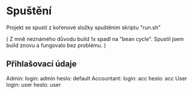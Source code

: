 # Spuštění

Projekt se spustí z kořenové složky spuštěním skriptu "run.sh"

( Z mně neznámého důvodu build 1x spadl na "bean cycle". Spustil jsem build znovu a fungovalo bez problému. )

## Přihlašovací údaje

Admin:
  login: admin
  heslo: default
Accountant:
  login: acc
  heslo: acc
User
  login: user
  heslo: user

